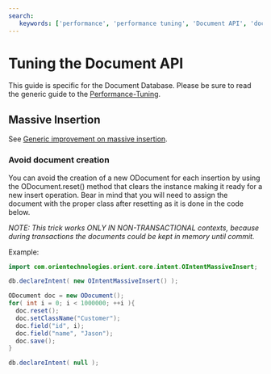 ```yaml
---
search:
   keywords: ['performance', 'performance tuning', 'Document API', 'document']
---
```


# Tuning the Document API

This guide is specific for the Document Database. Please be sure to read the generic guide to the [Performance-Tuning](Performance-Tuning.md).

## Massive Insertion

See [Generic improvement on massive insertion](Performance-Tuning.md#massive-insertion).

### Avoid document creation

You can avoid the creation of a new ODocument for each insertion by using the ODocument.reset() method that clears the instance making it ready for a new insert operation. Bear in mind that you will need to assign the document with the proper class after resetting as it is done in the code below.

*NOTE: This trick works ONLY IN NON-TRANSACTIONAL contexts, because during transactions the documents could be kept in memory until commit.*

Example:
```java
import com.orientechnologies.orient.core.intent.OIntentMassiveInsert;

db.declareIntent( new OIntentMassiveInsert() );

ODocument doc = new ODocument();
for( int i = 0; i < 1000000; ++i ){
  doc.reset();
  doc.setClassName("Customer");
  doc.field("id", i);
  doc.field("name", "Jason");
  doc.save();
}

db.declareIntent( null );
```
